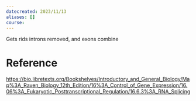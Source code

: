 ```yaml
---
datecreated: 2023/11/13
aliases: []
course:
---
```

Gets rids introns removed, and exons combine

# Reference

https://bio.libretexts.org/Bookshelves/Introductory_and_General_Biology/Map%3A_Raven_Biology_12th_Edition/16%3A_Control_of_Gene_Expression/16.06%3A_Eukaryotic_Posttranscriptional_Regulation/16.6.3%3A_RNA_Splicing